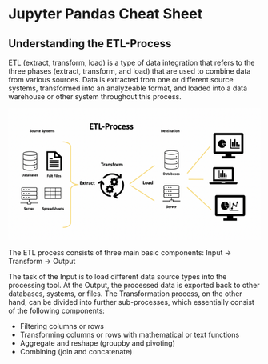 # Jupyter Pandas Cheat Sheet


## Understanding the ETL-Process
ETL (extract, transform, load) is a type of data integration that refers to the three phases (extract, transform, and load) that are used to combine data from various sources. Data is extracted from one or different source systems, transformed into an analyzeable format, and loaded into a data warehouse or other system throughout this process.

![ETL Process](/img/etl_01.png)

The ETL process consists of three main basic components:
Input -> Transform -> Output

The task of the Input is to load different data source types into the processing tool.
At the Output, the processed data is exported back to other databases, systems, or files.
The Transformation process, on the other hand, can be divided into further sub-processes, which essentially consist of the following components:
* Filtering columns or rows
* Transforming columns or rows with mathematical or text functions
* Aggregate and reshape (groupby and pivoting)
* Combining (join and concatenate)

